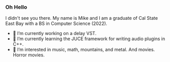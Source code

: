 ### Oh Hello
I didn't see you there.  My name is Mike and I am a graduate of Cal State East Bay with a BS in Computer Science (2022).   
- 🔭 I’m currently working on a delay VST.
- 🌱 I’m currently learning the JUCE framework for writing audio plugins in C++.
- 👯 I’m interested in music, math, mountains, and metal.  And movies.  Horror movies.

<!--
**Mike-D-Langdon/Mike-D-Langdon** is a ✨ _special_ ✨ repository because its `README.md` (this file) appears on your GitHub profile.

Here are some ideas to get you started:

- 🔭 I’m currently working on ...
- 🌱 I’m currently learning ...
- 👯 I’m looking to collaborate on ...
- 🤔 I’m looking for help with ...
- 💬 Ask me about ...
- 📫 How to reach me: ...
- 😄 Pronouns: ...
- ⚡ Fun fact: ...
-->
